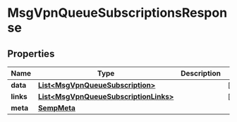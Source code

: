 

# MsgVpnQueueSubscriptionsResponse


## Properties

| Name | Type | Description | Notes |
|------------ | ------------- | ------------- | -------------|
|**data** | [**List&lt;MsgVpnQueueSubscription&gt;**](MsgVpnQueueSubscription.md) |  |  [optional] |
|**links** | [**List&lt;MsgVpnQueueSubscriptionLinks&gt;**](MsgVpnQueueSubscriptionLinks.md) |  |  [optional] |
|**meta** | [**SempMeta**](SempMeta.md) |  |  |



